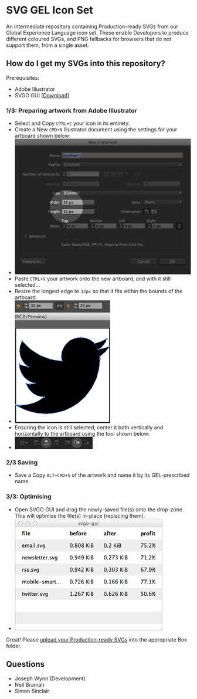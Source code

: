 # SVG GEL Icon Set
An intermediate repository containing Production-ready SVGs from our Global Experience Language icon set. These enable Developers to produce different coloured SVGs, and PNG fallbacks for browsers that do not support them, from a single asset.

## How do I get my SVGs into this repository?
Prerequisites:
- Adobe Illustrator
- SVGO GUI [[Download]](https://raw.githubusercontent.com/simonsinclair/svg-gel-icon-set/master/support/svgo-gui.zip)

### 1/3: Preparing artwork from Adobe Illustrator
- Select and Copy `CTRL+C` your icon in its entirety.
- Create a New `CMD+N` Illustrator document using the settings for your artboard shown below:
- ![](support/illus-new-doc.png)
- Paste `CTRL+V` your artwork onto the new artboard, and with it still selected...
- Resize the longest edge to `32px` so that it fits within the bounds of the artboard.
- ![](support/illus-longest-edge-32.png)
- Ensuring the icon is still selected, center it both vertically and horizontally to the artboard using the tool shown below:
- ![](support/illus-center-x-y.png)

### 2/3 Saving
- Save a Copy `ALT+CMD+S` of the artwork and name it by its GEL-prescribed name.

### 3/3: Optimising
- Open SVGO GUI and drag the newly-saved file(s) onto the drop-zone. This will optimise the file(s) in-place (replacing them).
- ![](support/svgo-gui.png)

Great! Please [upload your Production-ready SVGs](https://myshare.app.box.com/files/0/f/3158519203/SVG_GEL_Icon_Set) into the appropriate Box folder.

## Questions
- Joseph Wynn (Development)
- Neil Bramah
- Simon Sinclair
